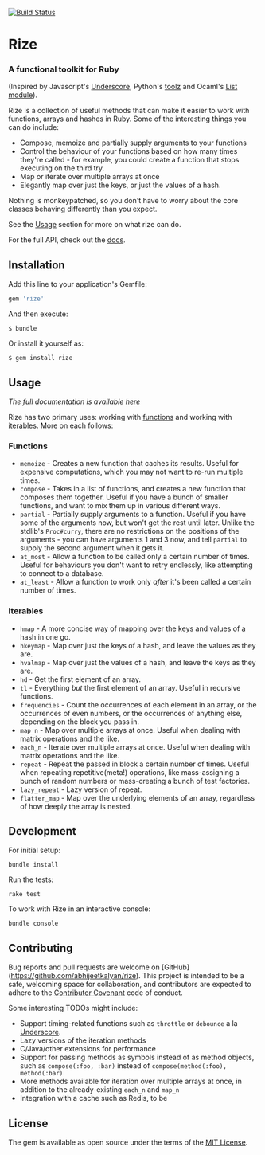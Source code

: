 [![Build Status](https://travis-ci.org/abhijeetkalyan/rize.svg?branch=master)](https://travis-ci.org/abhijeetkalyan/rize)

# Rize

### A functional toolkit for Ruby

(Inspired by Javascript's [Underscore](http://underscorejs.org/), Python's [toolz](https://github.com/pytoolz/toolz) and Ocaml's [List module](http://caml.inria.fr/pub/docs/manual-ocaml/libref/List.html)).

Rize is a collection of useful methods that can make it easier to work with functions, arrays and hashes in Ruby. Some of the interesting things you can do include:

- Compose, memoize and partially supply arguments to your functions
- Control the behaviour of your functions based on how many times they're called - for example, you could create a function that stops executing on the third try.
- Map or iterate over multiple arrays at once
- Elegantly map over just the keys, or just the values of a hash.

Nothing is monkeypatched, so you don't have to worry about the core classes behaving differently than you expect.

See the [Usage](https://github.com/abhijeetkalyan/rize#usage) section for more on what rize can do.

For the full API, check out the [docs](http://www.rubydoc.info/gems/rize/1.0.3/Rize).

## Installation

Add this line to your application's Gemfile:

```ruby
gem 'rize'
```

And then execute:

    $ bundle

Or install it yourself as:

    $ gem install rize

## Usage

*The full documentation is available [here](http://www.rubydoc.info/gems/rize/1.0.3/Rize)*

Rize has two primary uses: working with [functions](https://github.com/abhijeetkalyan/rize/blob/master/lib/rize/functional.rb) and working with [iterables](https://github.com/abhijeetkalyan/rize/blob/master/lib/rize/iteration.rb). More on each follows:

### Functions

- `memoize` - Creates a new function that caches its results. Useful for expensive computations, which you may not want to re-run multiple times.
- `compose` - Takes in a list of functions, and creates a new function that composes them together. Useful if you have a bunch of smaller functions, and want to mix them up in various different ways.
- `partial` - Partially supply arguments to a function. Useful if you have some of the arguments now, but won't get the rest until later. Unlike the stdlib's `Proc#curry`, there are no restrictions on the positions of the arguments - you can have arguments 1 and 3 now, and tell `partial` to supply the second argument when it gets it.
- `at_most` - Allow a function to be called only a certain number of times. Useful for behaviours you don't want to retry endlessly, like attempting to connect to a database.
- `at_least` - Allow a function to work only *after* it's been called a certain number of times.

### Iterables

- `hmap` - A more concise way of mapping over the keys and values of a hash in one go.
- `hkeymap` - Map over just the keys of a hash, and leave the values as they are.
- `hvalmap` - Map over just the values of a hash, and leave the keys as they are.
- `hd` - Get the first element of an array.
- `tl` - Everything *but* the first element of an array. Useful in recursive functions.
- `frequencies` - Count the occurrences of each element in an array, or the occurrences of even numbers, or the occurrences of anything else, depending on the block you pass in.
- `map_n` - Map over multiple arrays at once. Useful when dealing with matrix operations and the like.
- `each_n` - Iterate over multiple arrays at once. Useful when dealing with matrix operations and the like.
- `repeat` - Repeat the passed in block a certain number of times. Useful when repeating repetitive(meta!) operations, like mass-assigning a bunch of random numbers or mass-creating a bunch of test factories.
- `lazy_repeat` - Lazy version of repeat.
- `flatter_map` - Map over the underlying elements of an array, regardless of how deeply the array is nested.


## Development

For initial setup:

```
bundle install
```

Run the tests:

```
rake test
```

To work with Rize in an interactive console:

```
bundle console
```



## Contributing

Bug reports and pull requests are welcome on [GitHub] (https://github.com/abhijeetkalyan/rize). This project is intended to be a safe, welcoming space for collaboration, and contributors are expected to adhere to the [Contributor Covenant](http://contributor-covenant.org) code of conduct.

Some interesting TODOs might include:

- Support timing-related functions such as `throttle` or `debounce` a la [Underscore](http://underscorejs.org/).
- Lazy versions of the iteration methods
- C/Java/other extensions for performance
- Support for passing methods as symbols instead of as method objects, such as `compose(:foo, :bar)` instead of `compose(method(:foo), method(:bar)`
- More methods available for iteration over multiple arrays at once, in addition to the already-existing `each_n` and `map_n`
- Integration with a cache such as Redis, to be 



## License

The gem is available as open source under the terms of the [MIT License](http://opensource.org/licenses/MIT).
